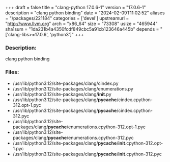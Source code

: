 +++
draft = false
title = "clang-python 17.0.6-1"
version = "17.0.6-1"
description = "clang python binding"
date = "2024-02-09T11:02:52"
aliases = "/packages/221184"
categories = ['devel']
upstreamurl = "http://www.llvm.org"
arch = "x86_64"
size = "73308"
usize = "465944"
sha1sum = "1da231b4a4350fcdf849cbc5a91cb123646a445b"
depends = "['clang-libs>=17.0.6', 'python3']"
+++
### Description: 
clang python binding

### Files: 
* /usr/lib/python3.12/site-packages/clang/cindex.py
* /usr/lib/python3.12/site-packages/clang/enumerations.py
* /usr/lib/python3.12/site-packages/clang/__init__.py
* /usr/lib/python3.12/site-packages/clang/__pycache__/cindex.cpython-312.opt-1.pyc
* /usr/lib/python3.12/site-packages/clang/__pycache__/cindex.cpython-312.pyc
* /usr/lib/python3.12/site-packages/clang/__pycache__/enumerations.cpython-312.opt-1.pyc
* /usr/lib/python3.12/site-packages/clang/__pycache__/enumerations.cpython-312.pyc
* /usr/lib/python3.12/site-packages/clang/__pycache__/__init__.cpython-312.opt-1.pyc
* /usr/lib/python3.12/site-packages/clang/__pycache__/__init__.cpython-312.pyc
